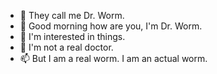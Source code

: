 - 👋 They call me Dr. Worm.
- 👀 Good morning how are you, I'm Dr. Worm.
- 🌱 I'm interested in things.
- 💞️ I'm not a real doctor.
- 📫 But I am a real worm.  I am an actual worm.

<!---
cory-bfg/cory-bfg is a ✨ special ✨ repository because its `README.md` (this file) appears on your GitHub profile.
You can click the Preview link to take a look at your changes.
--->

